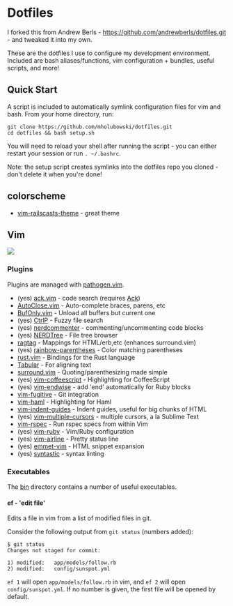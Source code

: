 # Dotfiles

I forked this from Andrew Berls - https://github.com/andrewberls/dotfiles.git - and tweaked it into my own.

These are the dotfiles I use to configure my development environment. Included are bash aliases/functions, vim configuration + bundles, useful scripts, and more!

## Quick Start
A script is included to automatically symlink configuration files for vim and bash. From your home directory, run:

```
git clone https://github.com/mholubowski/dotfiles.git
cd dotfiles && bash setup.sh
```

You will need to reload your shell after running the script - you can either restart your session or run
`. ~/.bashrc`.

Note: the setup script creates symlinks into the dotfiles repo you cloned - don't delete it when you're done!

## colorscheme

* [vim-railscasts-theme](https://github.com/jpo/vim-railscasts-theme) - great theme

## Vim

![](https://dl.dropboxusercontent.com/u/7949088/dotfiles/vim.png)

### Plugins
Plugins are managed with [pathogen.vim](http://www.vim.org/scripts/script.php?script_id=2332).

* (yes) [ack.vim](https://github.com/mileszs/ack.vim) - code search (requires [Ack](http://beyondgrep.com/))
* [AutoClose.vim](http://www.vim.org/scripts/script.php?script_id=1849) - Auto-complete braces, parens, etc
* [BufOnly.vim](http://www.vim.org/scripts/script.php?script_id=1071) - Unload all buffers but current one
* (yes) [CtrlP](https://github.com/ctrlpvim/ctrlp.vim) - Fuzzy file search
* (yes) [nerdcommenter](http://www.vim.org/scripts/script.php?script_id=1218) - commenting/uncommenting code blocks
* (yes) [NERDTree](http://www.vim.org/scripts/script.php?script_id=1658) - File tree browser
* [ragtag](http://www.vim.org/scripts/script.php?script_id=1896) - Mappings for HTML/erb,etc (enhances surround.vim)
* (yes) [rainbow-parentheses](https://github.com/kien/rainbow_parentheses.vim) - Color matching parentheses
* [rust.vim](https://github.com/rust-lang/rust.vim) - Bindings for the Rust language
* [Tabular](https://github.com/godlygeek/tabular) - For aligning text
* [surround.vim](http://www.vim.org/scripts/script.php?script_id=1697) - Quoting/parenthesizing made simple
* (yes) [vim-coffeescript](https://github.com/kchmck/vim-coffee-script) - Highlighting for CoffeeScript
* (yes) [vim-endwise](https://github.com/tpope/vim-endwise) - add 'end' automatically for Ruby blocks
* [vim-fugitive](https://github.com/tpope/vim-fugitive) - Git integration
* [vim-haml](https://github.com/tpope/vim-haml) - Highlighting for Haml
* [vim-indent-guides](https://github.com/nathanaelkane/vim-indent-guides) - Indent guides, useful for big chunks of HTML
* (yes) [vim-multiple-cursors](https://github.com/terryma/vim-multiple-cursors) - multiple cursors, a la Sublime Text
* [vim-rspec](https://github.com/thoughtbot/vim-rspec) - Run rspec specs from within Vim
* (yes) [vim-ruby](https://github.com/vim-ruby/vim-ruby) - Vim/Ruby configuration
* (yes) [vim-airline](https://github.com/vim-airline/vim-airline) - Pretty status line
* (yes) [emmet-vim](https://github.com/mattn/emmet-vim) - HTML snippet expansion
* (yes) [syntastic](http://vimawesome.com/plugin/syntastic) - syntax linting

### Executables

The [bin](http://github.com/andrewberls/dotfiles/tree/master/bin) directory contains a number
of useful executables.

#### ef - 'edit file'

Edits a file in vim from a list of modified files in git.

Consider the following output from `git status` (numbers added):

```
$ git status
Changes not staged for commit:

1) modified:   app/models/follow.rb
2) modified:   config/sunspot.yml
```

`ef 1` will open `app/models/follow.rb` in vim, and `ef 2` will open `config/sunspot.yml`.
If no number is given, the first file will be opened by default.
